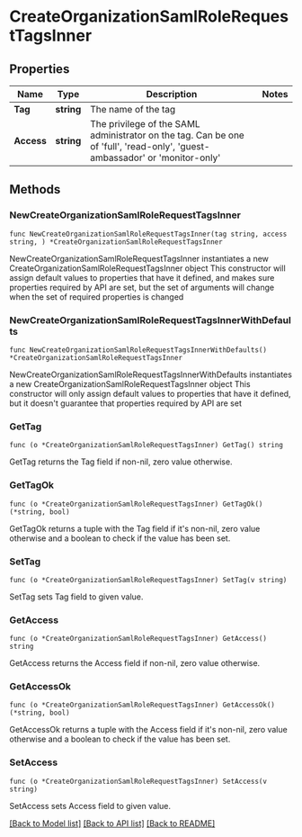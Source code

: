 # CreateOrganizationSamlRoleRequestTagsInner

## Properties

Name | Type | Description | Notes
------------ | ------------- | ------------- | -------------
**Tag** | **string** | The name of the tag | 
**Access** | **string** | The privilege of the SAML administrator on the tag. Can be one of &#39;full&#39;, &#39;read-only&#39;, &#39;guest-ambassador&#39; or &#39;monitor-only&#39; | 

## Methods

### NewCreateOrganizationSamlRoleRequestTagsInner

`func NewCreateOrganizationSamlRoleRequestTagsInner(tag string, access string, ) *CreateOrganizationSamlRoleRequestTagsInner`

NewCreateOrganizationSamlRoleRequestTagsInner instantiates a new CreateOrganizationSamlRoleRequestTagsInner object
This constructor will assign default values to properties that have it defined,
and makes sure properties required by API are set, but the set of arguments
will change when the set of required properties is changed

### NewCreateOrganizationSamlRoleRequestTagsInnerWithDefaults

`func NewCreateOrganizationSamlRoleRequestTagsInnerWithDefaults() *CreateOrganizationSamlRoleRequestTagsInner`

NewCreateOrganizationSamlRoleRequestTagsInnerWithDefaults instantiates a new CreateOrganizationSamlRoleRequestTagsInner object
This constructor will only assign default values to properties that have it defined,
but it doesn't guarantee that properties required by API are set

### GetTag

`func (o *CreateOrganizationSamlRoleRequestTagsInner) GetTag() string`

GetTag returns the Tag field if non-nil, zero value otherwise.

### GetTagOk

`func (o *CreateOrganizationSamlRoleRequestTagsInner) GetTagOk() (*string, bool)`

GetTagOk returns a tuple with the Tag field if it's non-nil, zero value otherwise
and a boolean to check if the value has been set.

### SetTag

`func (o *CreateOrganizationSamlRoleRequestTagsInner) SetTag(v string)`

SetTag sets Tag field to given value.


### GetAccess

`func (o *CreateOrganizationSamlRoleRequestTagsInner) GetAccess() string`

GetAccess returns the Access field if non-nil, zero value otherwise.

### GetAccessOk

`func (o *CreateOrganizationSamlRoleRequestTagsInner) GetAccessOk() (*string, bool)`

GetAccessOk returns a tuple with the Access field if it's non-nil, zero value otherwise
and a boolean to check if the value has been set.

### SetAccess

`func (o *CreateOrganizationSamlRoleRequestTagsInner) SetAccess(v string)`

SetAccess sets Access field to given value.



[[Back to Model list]](../README.md#documentation-for-models) [[Back to API list]](../README.md#documentation-for-api-endpoints) [[Back to README]](../README.md)


